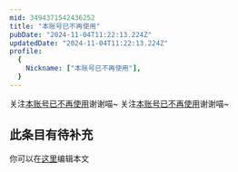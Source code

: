 ```yaml
---
mid: 3494371542436252
title: "本账号已不再使用"
pubDate: "2024-11-04T11:22:13.224Z"
updatedDate: "2024-11-04T11:22:13.224Z"
profile:
  {
    Nickname: ["本账号已不再使用"],
  }
---
```


关注[本账号已不再使用](https://space.bilibili.com/3494371542436252)谢谢喵~ 关注[本账号已不再使用](https://space.bilibili.com/3494371542436252)谢谢喵~

## 此条目有待补充
你可以在[这里](https://github.com/Yuhanawa/VTuber.ICU-Content/edit/master/v/本账号已不再使用/index.md)编辑本文
